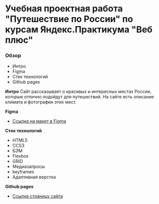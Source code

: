 # Учебная проектная работа "Путешествие по России" по курсам Яндекс.Практикума "Веб плюс"

### Обзор
* Интро
* Figma
* Стек технологий
* Github pages

**Интро**
Сайт рассказывает о красивых и интересных местах России, которые отлично подойдут для путешествий. На сайте есть описание климата и фотографии этих мест.


**Figma**

* [Ссылка на макет в Figma](https://www.figma.com/file/5S2WSbEFL6awjVWJ0NWL8Q/Sprint-3_-Russia-_-desktop-mobile?node-id=28503%3A0)

**Стек технологий**
* HTML5
* CCS3
* БЭМ 
* Flexbox
* GRID
* Медиазапросы
* keyframes
* Адаптивная верстка

**Github pages**

* [Ссылка страницу сайта](https://danila4191.github.io/Russian-travel/)
